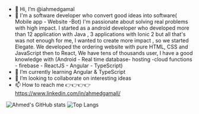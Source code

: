 - 👋 Hi, I’m @iahmedgamal
- 👀 I'm a software developer who convert good ideas into software( Mobile app - Website -Bot) 
I'm passionate about solving real problems with high impact.
I started as a android developer who developed more than 12 application with Java ,
3 applications with Ionic 2 but all that's was not enough for me, I wanted to create more impact ,
so we started Elegate. We developed the ordering website with pure HTML, CSS and JavaScript then to React, We have tens of thousands user, 
I have a good knowledge with (Android - Real time database- hosting -cloud functions - firebase - ReactJS  - Angular - TypeScript) 
- 🌱 I’m currently learning Angular & TypeScript 
- 💞️ I’m looking to collaborate on interesting ideas 
- 📫 How to reach me 👉👉👉👉 https://www.linkedin.com/in/ahmedgamall/

![Ahmed's GitHub stats](https://github-readme-stats.vercel.app/api?username=iahmedgamal&show_icons=true&theme=transparent&layout-compact)
![Top Langs](https://github-readme-stats.vercel.app/api/top-langs/?username=iahmedgamal&show_icons=true&theme=transparent&layout=compact)

